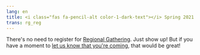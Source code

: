 ```yaml
---
lang: en
title: <i class="fas fa-pencil-alt color-1-dark-text"></i> Spring 2021 Regional Gathering registration
trans: rg_reg
---
```

There's no need to register for [Regional Gathering](/next_rg_program). Just show up! But if you have a moment to [let us know that you're coming](/contact), that would be great!
